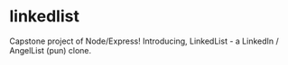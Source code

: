 # linkedlist
Capstone project of Node/Express! Introducing, LinkedList - a LinkedIn / AngelList (pun) clone.
